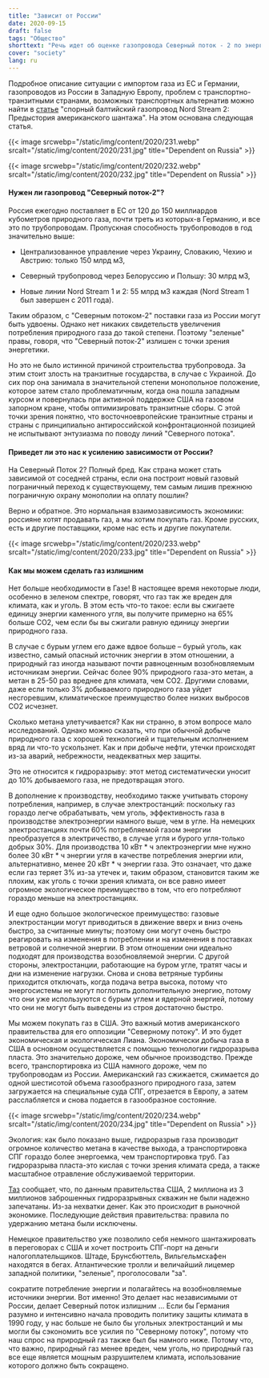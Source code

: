 ```yaml
---
title: "Зависит от России"
date: 2020-09-15
draft: false
tags: "Общество"
shorttext: "Речь идет об оценке газопровода Северный поток - 2 по энергоэкономическим и экологическим критериям."
cover: "society"
lang: ru
---
```


Подробное описание ситуации с импортом газа из ЕС и Германии, газопроводов из России в Западную Европу, проблем с транспортно-транзитными странами, возможных транспортных альтернатив можно найти в [статье](https://www.isw-muenchen.de/2019/01/die-umstrittene-ostsee-erdgasleitung-nordstream-2-hintergruende-zur-us-amerikanischen-erpressung/ "Die umstrittene Ostsee-Erdgasleitung Nordstream 2: Hintergründe zur US-amerikanischen Erpressung") "спорный балтийский газопровод Nord Stream 2: Предыстория американского шантажа". На этом основана следующая статья.

{{< image srcwebp="/static/img/content/2020/231.webp" srcalt="/static/img/content/2020/231.jpg" title="Dependent on Russia" >}}

{{< image srcwebp="/static/img/content/2020/232.webp" srcalt="/static/img/content/2020/232.jpg" title="Dependent on Russia" >}}

#### Нужен ли газопровод "Северный поток-2"?

Россия ежегодно поставляет в ЕС от 120 до 150 миллиардов кубометров природного газа, почти треть из которых-в Германию, и все это по трубопроводам. Пропускная способность трубопроводов в год значительно выше:

  - Централизованное управление через Украину, Словакию, Чехию и Австрию: только 150 млрд м3,

  - Северный трубопровод через Белоруссию и Польшу: 30 млрд м3,

  - Новые линии Nord Stream 1 и 2: 55 млрд м3 каждая (Nord Stream 1 был завершен с 2011 года).

Таким образом, с "Северным потоком-2" поставки газа из России могут быть удвоены. Однако нет никаких свидетельств увеличения потребления природного газа до такой степени. Поэтому "зеленые" правы, говоря, что "Северный поток-2" излишен с точки зрения энергетики.

Но это не было истинной причиной строительства трубопровода. За этим стоит злость на транзитные государства, в случае с Украиной. До сих пор она занимала в значительной степени монопольное положение, которое затем стало проблематичным, когда она пошла западным курсом и повернулась при активной поддержке США на газовом запорном кране, чтобы оптимизировать транзитные сборы. С этой точки зрения понятно, что восточноевропейские транзитные страны и страны с принципиально антироссийской конфронтационной позицией не испытывают энтузиазма по поводу линий "Северного потока".

#### Приведет ли это нас к усилению зависимости от России?

На Северный Поток 2? Полный бред. Как страна может стать зависимой от соседней страны, если она построит новый газовый пограничный переход к существующему, тем самым лишив прежнюю пограничную охрану монополии на оплату пошлин?

Верно и обратное. Это нормальная взаимозависимость экономики: россияне хотят продавать газ, а мы хотим покупать газ. Кроме русских, есть и другие поставщики, кроме нас есть и другие покупатели.

{{< image srcwebp="/static/img/content/2020/233.webp" srcalt="/static/img/content/2020/233.jpg" title="Dependent on Russia" >}}

#### Как мы можем сделать газ излишним

Нет больше необходимости в Газе! В настоящее время некоторые люди, особенно в зеленом спектре, говорят, что газ так же вреден для климата, как и уголь. В этом есть что-то такое: если вы сжигаете единицу энергии каменного угля, вы получите примерно на 65% больше CO2, чем если бы вы сжигали равную единицу энергии природного газа.

В случае с бурым углем его даже вдвое больше – бурый уголь, как известно, самый опасный источник энергии в этом отношении, а природный газ иногда называют почти равноценным возобновляемым источникам энергии. Сейчас более 90% природного газа-это метан, а метан в 25-50 раз вреднее для климата, чем CO2. Другими словами, даже если только 3% добываемого природного газа уйдет несгоревшим, климатическое преимущество более низких выбросов CO2 исчезнет.

Сколько метана улетучивается? Как ни странно, в этом вопросе мало исследований. Однако можно сказать, что при обычной добыче природного газа с хорошей технологией и тщательным исполнением вряд ли что-то ускользнет. Как и при добыче нефти, утечки происходят из-за аварий, небрежности, неадекватных мер защиты.

Это не относится к гидроразрыву: этот метод систематически уносит до 10% добываемого газа, не предотвращая этого.

В дополнение к производству, необходимо также учитывать сторону потребления, например, в случае электростанций: поскольку газ гораздо легче обрабатывать, чем уголь, эффективность газа в производстве электроэнергии намного выше, чем в угле. На немецких электростанциях почти 60% потребляемой газом энергии преобразуется в электричество, в случае угля и бурого угля-только добрых 30%. Для производства 10 кВт * ч электроэнергии мне нужно более 30 кВт * ч энергии угля в качестве потребления энергии или, альтернативно, менее 20 кВт * ч энергии газа. Это означает, что даже если газ теряет 3% из-за утечек и, таким образом, становится таким же плохим, как уголь с точки зрения климата, он все равно имеет огромное экологическое преимущество в том, что его потребляют гораздо меньше на электростанциях.

И еще одно большое экологическое преимущество: газовые электростанции могут приводиться в движение вверх и вниз очень быстро, за считанные минуты; поэтому они могут очень быстро реагировать на изменения в потреблении и на изменения в поставках ветровой и солнечной энергии. В этом отношении они идеально подходят для производства возобновляемой энергии. С другой стороны, электростанции, работающие на буром угле, тратят часы и дни на изменение нагрузки. Снова и снова ветряные турбины приходится отключать, когда подача ветра высока, потому что энергосистемы не могут поглотить дополнительную энергию, потому что они уже используются с бурым углем и ядерной энергией, потому что они не могут быть выведены из строя достаточно быстро.

Мы можем покупать газ в США. Это важный мотив американского правительства для его оппозиции "Северному потоку". И это будет экономическая и экологическая Лиана. Экономически добыча газа в США в основном осуществляется с помощью технологии гидроразрыва пласта. Это значительно дороже, чем обычное производство. Прежде всего, транспортировка из США намного дороже, чем по трубопроводам из России. Американский газ сжижается, сжимается до одной шестисотой объема газообразного природного газа, затем загружается на специальные суда СПГ, отрезается в Европу, а затем расслабляется и снова подается в газообразное состояние.

{{< image srcwebp="/static/img/content/2020/234.webp" srcalt="/static/img/content/2020/234.jpg" title="Dependent on Russia" >}}

Экология: как было показано выше, гидроразрыв газа производит огромное количество метана в качестве выхода, а транспортировка СПГ гораздо более энергоемка, чем транспортировка труб. Газ гидроразрыва пласта-это кислая с точки зрения климата среда, а также масштабное отравление обслуживаемой территории.

[Таз](https://taz.de/Umweltdesaster-in-USA/!5702587/ "Fracking-Land ist abgebrannt") сообщает, что, по данным правительства США, 2 миллиона из 3 миллионов заброшенных гидроразрывных скважин не были надежно запечатаны. Из-за нехватки денег. Как это происходит в рыночной экономике. Последующие действия правительства: правила по удержанию метана были исключены.

Немецкое правительство уже позволило себя немного шантажировать в переговорах с США и хочет построить СПГ-порт на деньги налогоплательщиков. Штаде, Брунсбюттель, Вильгельмсхафен находятся в бегах. Атлантические тролли и величайший лицемер западной политики, "зеленые", проголосовали "за".

сократите потребление энергии и полагайтесь на возобновляемые источники энергии. Вот именно! Это делает нас независимыми от России, делает Северный поток излишним ... Если бы Германия разумно и интенсивно начала проводить политику защиты климата в 1990 году, у нас больше не было бы угольных электростанций и мы могли бы сэкономить все усилия по "Северному потоку", потому что наш спрос на природный газ также был бы намного ниже. Потому что, что важно, природный газ менее вреден, чем уголь, но природный газ все еще является мощным разрушителем климата, использование которого должно быть сокращено.
